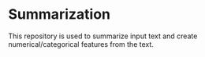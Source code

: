 # Summarization
This repository is used to summarize input text and create numerical/categorical features from the text.
